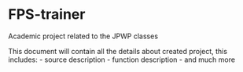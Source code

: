 # FPS-trainer
Academic project related to the JPWP classes


This document will contain all the details about created project, this includes: 
    - source description
    - function description
    - and much more

